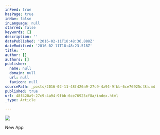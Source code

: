 ```yaml
---
inFeed: true
hasPage: true
inNav: false
inLanguage: null
starred: false
keywords: []
description: ''
datePublished: '2016-02-11T18:48:36.888Z'
dateModified: '2016-02-11T18:48:23.518Z'
title: ''
author: []
authors: []
publisher:
  name: null
  domain: null
  url: null
  favicon: null
sourcePath: _posts/2016-02-11-48f420a9-27c9-4a94-9fbb-6ce76925cf8a.md
published: true
url: 48f420a9-27c9-4a94-9fbb-6ce76925cf8a/index.html
_type: Article

---
```

![](https://the-grid-user-content.s3-us-west-2.amazonaws.com/a03ba309-51c8-475e-866f-0fa8f85ba332.png)

New App